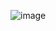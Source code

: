 ![image](https://github.com/DanielpRibeiro/Stud---Dom/assets/78006439/1675e884-6e54-4275-99e1-58c30e9265a4)

